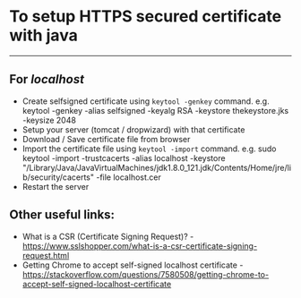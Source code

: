 # To setup HTTPS secured certificate with java
------------------

## For *localhost*
- Create selfsigned certificate using `keytool -genkey` command.
  e.g. keytool -genkey -alias selfsigned -keyalg RSA -keystore thekeystore.jks -keysize 2048
- Setup your server (tomcat / dropwizard) with that certificate
- Download / Save certificate file from browser
- Import the certificate file using `keytool -import` command.
  e.g. sudo keytool -import -trustcacerts -alias localhost -keystore "/Library/Java/JavaVirtualMachines/jdk1.8.0_121.jdk/Contents/Home/jre/lib/security/cacerts" -file localhost.cer
- Restart the server

## Other useful links:
- What is a CSR (Certificate Signing Request)? - https://www.sslshopper.com/what-is-a-csr-certificate-signing-request.html
- Getting Chrome to accept self-signed localhost certificate - https://stackoverflow.com/questions/7580508/getting-chrome-to-accept-self-signed-localhost-certificate